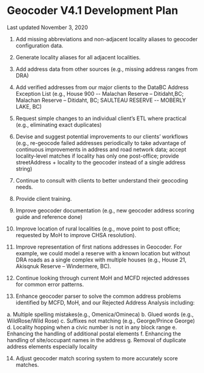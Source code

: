 # Geocoder V4.1 Development Plan
Last updated November 3, 2020

1.	Add missing abbreviations and non-adjacent locality aliases to geocoder configuration data.

2.	Generate locality aliases for all adjacent localities. 

3.	Add address data from other sources (e.g., missing address ranges from DRA)

4.	Add verified addresses from our major clients to the DataBC Address Exception List (e.g., House 900 -- Malachan Reserve – Ditidaht,BC; Malachan Reserve – Ditidaht, BC; SAULTEAU RESERVE -- MOBERLY LAKE, BC)

5.	Request simple changes to an individual client’s ETL where practical (e.g., eliminating exact duplicates)

6.	Devise and suggest potential improvements to our clients’ workflows (e.g., re-geocode failed addresses periodically to take advantage of continuous improvements in address and road network data; accept locality-level matches if locality has only one post-office; provide streetAddress + locality to the geocoder instead of a single address string)

7.	Continue to consult with clients to better understand their geocoding needs.

8.	Provide client training.

9.	Improve geocoder documentation (e.g., new geocoder address scoring guide and reference done)

10.	Improve location of rural localities (e.g., move point to post office; requested by MoH to improve CHSA resolution).

11.	Improve representation of first nations addresses in Geocoder. For example, we could  model a reserve with a known location but without DRA roads as a single complex with multiple houses (e.g., House 21, Akisqnuk Reserve – Windermere, BC).

12.	Continue looking through current MoH and MCFD rejected addresses for common error patterns.

13.	Enhance geocoder parser to solve the common address problems identified by MCFD, MoH, and our Rejected Address Analysis including:

a.	Multiple spelling mistakes(e.g., Omenica/Omineca)
b.	Glued words (e.g., WildRose/Wild Rose)
c.	Suffixes not matching (e.g., George/Prince George)
d.	Locality hopping when a civic number is not in any block range
e.	Enhancing the handling of additional postal elements
f.	Enhancing the handling of site/occupant names in the address
g.	Removal of duplicate address elements especially locality 

14. Adjust geocoder match scoring system to more accurately score matches.
